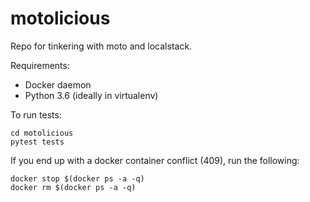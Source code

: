 # motolicious
Repo for tinkering with moto and localstack.

Requirements:
* Docker daemon
* Python 3.6 (ideally in virtualenv)

To run tests:
```
cd motolicious
pytest tests
```

If you end up with a docker container conflict (409), run the following:
```
docker stop $(docker ps -a -q)
docker rm $(docker ps -a -q)
```
